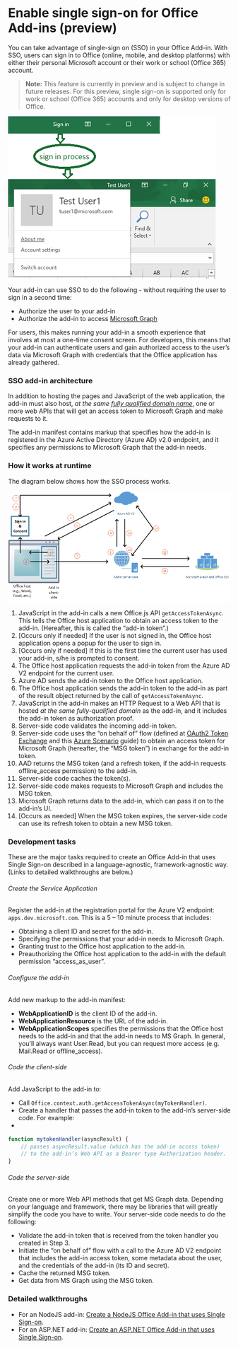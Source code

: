 # Enable single sign-on for Office Add-ins (preview)

You can take advantage of single-sign on (SSO) in your Office Add-in. With SSO, users can sign in to Office (online, mobile, and desktop platforms) with either their personal Microsoft account or their work or school (Office 365) account. 

<!-- Should we add a Preview notice as well, to be clear? 
-->

>**Note:** This feature is currently in preview and is subject to change in future releases. For this preview, single sign-on is supported only for work or school (Office 365) accounts and only for desktop versions of Office. 

![An image showing the sign-in process for an add-in](../../images/OfficeHostTitleBarLogin.png)

Your add-in can use SSO to do the following - without requiring the user to sign in a second time:

* Authorize the user to your add-in
* Authorize the add-in to access [Microsoft Graph](https://developer.microsoft.com/graph/docs) 

For users, this makes running your add-in a smooth experience that involves at most a one-time consent screen. For developers, this means that your add-in can authenticate users and gain authorized access to the user’s data via Microsoft Graph with credentials that the Office application has already gathered.
 

### SSO add-in architecture

In addition to hosting the pages and JavaScript of the web application, the add-in must also host, *at the same [fully qualified domain name](https://msdn.microsoft.com/en-us/library/windows/desktop/ms682135(v=vs.85).aspx#_dns_fully_qualified_domain_name_fqdn__gly)*, one or more web APIs that will get an access token to Microsoft Graph and make requests to it.

The add-in manifest contains markup that specifies how the add-in is registered in the Azure Active Directory (Azure AD) v2.0 endpoint, and it specifies any permissions to Microsoft Graph that the add-in needs.

### How it works at runtime

The diagram below shows how the SSO process works. 

![Add-in commands](../../images/SSOOverviewDiagram.PNG)

1. JavaScript in the add-in calls a new Office.js API `getAccessTokenAsync`. This tells the Office host application to obtain an access token to the add-in. (Hereafter, this is called the “add-in token”.)
1. [Occurs only if needed] If the user is not signed in, the Office host application opens a popup for the user to sign in. 
1. [Occurs only if needed] If this is the first time the current user has used your add-in, s/he is prompted to consent. 
1. The Office host application requests the add-in token from the Azure AD V2 endpoint for the current user.
1. Azure AD sends the add-in token to the Office host application.
1. The Office host application sends the add-in token to the add-in as part of the result object returned by the call of `getAccessTokenAsync`.
1. JavaScript in the add-in makes an HTTP Request to a Web API that is hosted *at the same fully-qualified domain* as the add-in, and it includes the add-in token as authorization proof.  
1. Server-side code validates the incoming add-in token.
1. Server-side code uses the “on behalf of” flow (defined at [OAuth2 Token Exchange](https://tools.ietf.org/html/draft-ietf-oauth-token-exchange-02) and this [Azure Scenario](https://docs.microsoft.com/en-us/azure/active-directory/develop/active-directory-authentication-scenarios#daemon-or-server-application-to-web-api) guide) to obtain an access token for Microsoft Graph (hereafter, the “MSG token”) in exchange for the add-in token. 
1. AAD returns the MSG token (and a refresh token, if the add-in requests offline_access permission) to the add-in.
1. Server-side code caches the token(s).
1. Server-side code makes requests to Microsoft Graph and includes the MSG token.
1. Microsoft Graph returns data to the add-in, which can pass it on to the add-in’s UI. 
1. [Occurs as needed] When the MSG token expires, the server-side code can use its refresh token to obtain a new MSG token.

### Development tasks

These are the major tasks required to create an Office Add-in that uses Single Sign-on described in a language-agnostic, framework-agnostic way. (Links to detailed walkthroughs are below.)

###### Create the Service Application

Register the add-in at the registration portal for the Azure V2 endpoint: `apps.dev.microsoft.com`. This is a 5 – 10 minute process that includes:

* Obtaining a client ID and secret for the add-in.
* Specifying the permissions that your add-in needs to Microsoft Graph.
* Granting trust to the Office host application to the add-in.
* Preauthorizing the Office host application to the add-in with the default permission “access_as_user”.

###### Configure the add-in

Add new markup to the add-in manifest:

* **WebApplicationID** is the client ID of the add-in.
* **WebApplicationResource** is the URL of the add-in.
* **WebApplicationScopes** specifies the permissions that the Office host needs to the add-in and that the add-in needs to MS Graph. In general, you’ll always want User.Read, but you can request more access (e.g. Mail.Read or offline_access).

###### Code the client-side

Add JavaScript to the add-in to:

* Call `Office.context.auth.getAccessTokenAsync(myTokenHandler)`.
* Create a handler that passes the add-in token to the add-in’s server-side code. For example:
* 
```js
function mytokenHandler(asyncResult) {
    // passes asyncResult.value (which has the add-in access token)
    // to the add-in’s Web API as a Bearer type Authorization header.
}
```

###### Code the server-side

Create one or more Web API methods that get MS Graph data. Depending on your language and framework, there may be libraries that will greatly simplify the code you have to write. Your server-side code needs to do the following:

* Validate the add-in token that is received from the token handler you created in Step 3.
* Initiate the “on behalf of” flow with a call to the Azure AD V2 endpoint that includes the add-in access token, some metadata about the user, and the credentials of the add-in (its ID and secret). 
* Cache the returned MSG token.
* Get data from MS Graph using the MSG token.

### Detailed walkthroughs

* For an NodeJS add-in: [Create a NodeJS Office Add-in that uses Single Sign-on](../../docs/develop/create-sso-office-add-ins-nodejs.md).
* For an ASP.NET add-in: [Create an ASP.NET Office Add-in that uses Single Sign-on](../../docs/develop/create-sso-office-add-ins-aspnet.md).


